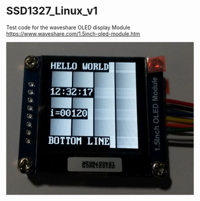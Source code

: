 # SSD1327_Linux_v1

Test code for the waveshare OLED display Module
https://www.waveshare.com/1.5inch-oled-module.htm

![](https://github.com/LdB-ECM/Docs_and_Images/blob/master/Images/oled.jpg?raw=true)
